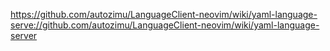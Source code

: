 https://github.com/autozimu/LanguageClient-neovim/wiki/yaml-language-serve://github.com/autozimu/LanguageClient-neovim/wiki/yaml-language-server

